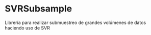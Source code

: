 # SVRSubsample
Librería para realizar submuestreo de grandes volúmenes de datos haciendo uso de SVR
